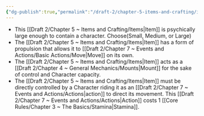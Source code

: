 ```yaml
---
{"dg-publish":true,"permalink":"/draft-2/chapter-5-items-and-crafting/item-property-lists/basic-properties/vehicle/"}
---
```


- This [[Draft 2/Chapter 5 ~ Items and Crafting/Items\|Item]] is psychically large enough to contain a character. Choose(Small, Medium, or Large)
- The [[Draft 2/Chapter 5 ~ Items and Crafting/Items\|Item]] has a form of propulsion that allows it to [[Draft 2/Chapter 7 ~ Events and Actions/Basic Actions/Move\|Move]] on its own.
- The [[Draft 2/Chapter 5 ~ Items and Crafting/Items\|Item]] acts as a [[Draft 2/Chapter 4 ~ General Mechanics/Mounts\|Mount]] for the sake of control and Character capacity.
- The [[Draft 2/Chapter 5 ~ Items and Crafting/Items\|Item]] must be directly controlled by a Character riding it as an [[Draft 2/Chapter 7 ~ Events and Actions/Actions\|action]] to direct its movement. This [[Draft 2/Chapter 7 ~ Events and Actions/Actions\|Action]] costs 1 [[Core Rules/Chapter 3 ~ The Basics/Stamina\|Stamina]].